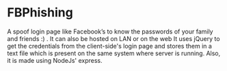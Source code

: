 ﻿# FBPhishing
A spoof login page like Facebook’s to know the passwords of your family and friends :) .
It can also be hosted on LAN or on the web
It uses jQuery to get the credentials from the client-side's login page and stores them in a text file which is present on the same system where server is running.
Also, it is made using NodeJs' express.
